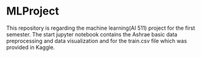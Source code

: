 # MLProject
This repository is regarding the machine learning(AI 511) project for the first semester.
The start jupyter notebook contains the Ashrae basic data preprocessing and data visualization and for the train.csv file which was provided in Kaggle.

